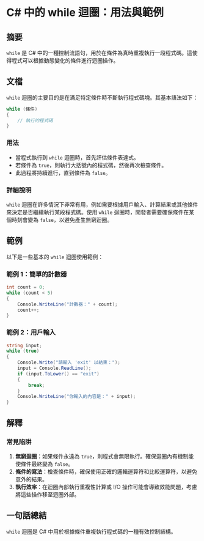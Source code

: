 <!--
Meta Description: # C# 中的 while 迴圈：用法與範例 ## 摘要 `while` 是 C# 中的一種控制流語句，用於在條件為真時重複執行一段程式碼。這使得程式可以根據動態變化的條件進行迴圈操作。 ## 文檔 `while` 迴圈的主要目的是在滿足特定條件時不斷執行程式碼塊。其基本語法如下： ```cshar...
Meta Keywords: while, count, console, input, csharp
-->

# C# 中的 while 迴圈：用法與範例

## 摘要
`while` 是 C# 中的一種控制流語句，用於在條件為真時重複執行一段程式碼。這使得程式可以根據動態變化的條件進行迴圈操作。

## 文檔
`while` 迴圈的主要目的是在滿足特定條件時不斷執行程式碼塊。其基本語法如下：

```csharp
while (條件)
{
    // 執行的程式碼
}
```

### 用法
- 當程式執行到 `while` 迴圈時，首先評估條件表達式。
- 若條件為 `true`，則執行大括號內的程式碼，然後再次檢查條件。
- 此過程將持續進行，直到條件為 `false`。

### 詳細說明
`while` 迴圈在許多情況下非常有用，例如需要根據用戶輸入、計算結果或其他條件來決定是否繼續執行某段程式碼。使用 `while` 迴圈時，開發者需要確保條件在某個時刻會變為 `false`，以避免產生無窮迴圈。

## 範例
以下是一些基本的 `while` 迴圈使用範例：

### 範例 1：簡單的計數器
```csharp
int count = 0;
while (count < 5)
{
    Console.WriteLine("計數器：" + count);
    count++;
}
```

### 範例 2：用戶輸入
```csharp
string input;
while (true)
{
    Console.Write("請輸入 'exit' 以結束：");
    input = Console.ReadLine();
    if (input.ToLower() == "exit")
    {
        break;
    }
    Console.WriteLine("你輸入的內容是：" + input);
}
```

## 解釋
### 常見陷阱
1. **無窮迴圈**：如果條件永遠為 `true`，則程式會無限執行。確保迴圈內有機制能使條件最終變為 `false`。
2. **條件的寫法**：檢查條件時，確保使用正確的邏輯運算符和比較運算符，以避免意外的結果。
3. **執行效率**：在迴圈內部執行重複性計算或 I/O 操作可能會導致效能問題，考慮將這些操作移至迴圈外部。

## 一句話總結
`while` 迴圈是 C# 中用於根據條件重複執行程式碼的一種有效控制結構。